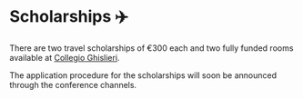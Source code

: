 # Scholarships ✈️
There are two travel scholarships of €300 each and two fully funded rooms available at [Collegio Ghislieri](https://www.ghislieri.it/). 

The application procedure for the scholarships will soon be announced through the conference channels.
